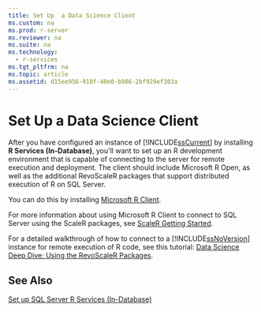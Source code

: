 ```yaml
---
title: Set Up  a Data Science Client
ms.custom: na
ms.prod: r-server
ms.reviewer: na
ms.suite: na
ms.technology: 
  - r-services
ms.tgt_pltfrm: na
ms.topic: article
ms.assetid: d15ee956-918f-40e0-b986-2bf929ef303a
---
```

# Set Up  a Data Science Client
  After you have configured an instance of [!INCLUDE[ssCurrent](../../Topics/TopicNameContainA/includes/ssCurrent_md.md)] by installing **R Services (In-Database)**, you'll want to set up an R development environment that is capable of connecting to the server for remote execution and deployment. The client should include Microsoft R Open, as well as the additional RevoScaleR packages that support distributed execution of R on SQL Server.  
  
 You can do this by installing [Microsoft R Client](http://aka.ms/rclient/download).
 
 For more information about using Microsoft R Client to connect to SQL Server using the ScaleR packages, see  [ScaleR Getting Started](https://msdn.microsoft.com/microsoft-r/scaler-getting-started#).  
 
  
 For a detailed walkthrough of how to connect to a [!INCLUDE[ssNoVersion](../../Topics/TopicNameContainA/includes/ssNoVersion_md.md)] instance for remote execution of R code, see this tutorial: [Data Science Deep Dive: Using the RevoScaleR Packages](../Topic/Data%20Science%20Deep%20Dive:%20Using%20the%20RevoScaleR%20Packages.md).  
  
## See Also  
 [Set up SQL Server R Services &#40;In-Database&#41;](../../Topics/TopicNameNotContainA/Set-up-SQL-Server-R-Services--In-Database-.md)  
  
  